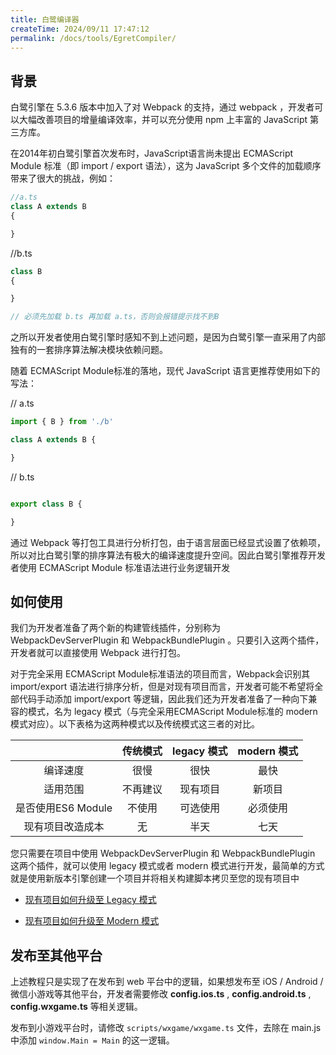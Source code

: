 ```yaml
---
title: 白鹭编译器
createTime: 2024/09/11 17:47:12
permalink: /docs/tools/EgretCompiler/
---
```

## 背景[​](#背景 "背景的直接链接")

白鹭引擎在 5.3.6 版本中加入了对 Webpack 的支持，通过 webpack ，开发者可以大幅改善项目的增量编译效率，并可以充分使用 npm 上丰富的 JavaScript 第三方库。

在2014年初白鹭引擎首次发布时，JavaScript语言尚未提出 ECMAScript Module 标准（即 import / export 语法），这为 JavaScript 多个文件的加载顺序带来了很大的挑战，例如：

```ts
//a.ts
class A extends B  
{

}
```
//b.ts
```ts
class B  
{

}

// 必须先加载 b.ts 再加载 a.ts，否则会报错提示找不到B
```

之所以开发者使用白鹭引擎时感知不到上述问题，是因为白鹭引擎一直采用了内部独有的一套排序算法解决模块依赖问题。

随着 ECMAScript Module标准的落地，现代 JavaScript 语言更推荐使用如下的写法：


// a.ts
```ts
import { B } from './b'

class A extends B {

}
```

// b.ts
```js

export class B {

}
```

通过 Webpack 等打包工具进行分析打包，由于语言层面已经显式设置了依赖项，所以对比白鹭引擎的排序算法有极大的编译速度提升空间。因此白鹭引擎推荐开发者使用 ECMAScript Module 标准语法进行业务逻辑开发

## 如何使用

我们为开发者准备了两个新的构建管线插件，分别称为 WebpackDevServerPlugin 和 WebpackBundlePlugin 。只要引入这两个插件，开发者就可以直接使用 Webpack 进行打包。

对于完全采用 ECMAScript Module标准语法的项目而言，Webpack会识别其 import/export 语法进行排序分析，但是对现有项目而言，开发者可能不希望将全部代码手动添加 import/export 等逻辑，因此我们还为开发者准备了一种向下兼容的模式，名为 legacy 模式（与完全采用ECMAScript Module标准的 modern 模式对应）。以下表格为这两种模式以及传统模式这三者的对比。



|  | 传统模式 | legacy 模式 | modern 模式 |
| :--: | :--: | :--: | :--: |
| 编译速度 | 很慢 | 很快 | 最快 |
| 适用范围 | 不再建议 | 现有项目 | 新项目 |
| 是否使用ES6 Module | 不使用 | 可选使用 | 必须使用 |
| 现有项目改造成本 | 无 | 半天 | 七天 |

您只需要在项目中使用 WebpackDevServerPlugin 和 WebpackBundlePlugin 这两个插件，就可以使用 legacy 模式或者 modern 模式进行开发，最简单的方式就是使用新版本引擎创建一个项目并将相关构建脚本拷贝至您的现有项目中

*   [现有项目如何升级至 Legacy 模式](https://docs.egret.com/engine/docs/build/legacy-mode)

*   [现有项目如何升级至 Modern 模式](https://docs.egret.com/engine/docs/build/modern-mode)

## 发布至其他平台

上述教程只是实现了在发布到 web 平台中的逻辑，如果想发布至 iOS / Android / 微信小游戏等其他平台，开发者需要修改 **config.ios.ts** , **config.android.ts** , **config.wxgame.ts** 等相关逻辑。

发布到小游戏平台时，请修改 `scripts/wxgame/wxgame.ts` 文件，去除在 main.js 中添加 `window.Main = Main` 的这一逻辑。

